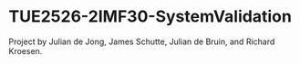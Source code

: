 # TUE2526-2IMF30-SystemValidation
Project by Julian de Jong, James Schutte, Julian de Bruin, and Richard Kroesen. 
